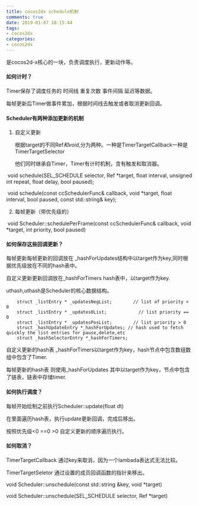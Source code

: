 ```yaml
---
title: cocos2dx schedule机制
comments: true
date: 2019-01-07 18:15:44
tags:
- cocos2dx
categories:
- cocos2dx
---
```


是cocos2d-x核心的一块，负责调度执行，更新动作等。



#### 如何计时？

Timer保存了调度任务的 时间线 重复次数 事件间隔 延迟等数据。

每帧更新后Timer做事件累加，根据时间线去触发或者取消更新回调。



#### Scheduler有两种添加更新的机制

1. 自定义更新

   根据target的不同Ref*和void*,分为两种。一种是TimerTargetCallback一种是TimerTargetSelector

   他们同时继承自Timer，Timer有计时机制，含有触发和取消器。

​    void schedule(SEL_SCHEDULE selector, Ref *target, float interval, unsigned int repeat, float delay, bool paused);

​    void schedule(const ccSchedulerFunc& callback, void *target, float interval, bool paused, const std::string& key);

2. 每帧更新（带优先级的）

​    void Scheduler::schedulePerFrame(const ccSchedulerFunc& callback, void *target, int priority, bool paused)



#### 如何保存这些回调更新？

每帧更新每帧更新的回调放在 _hashForUpdates结构中以target作为key,同时根据优先级放在不同的hash表中。

自定义更新更新回调放在_hashForTimers hash表中，以target作为key.



uthash,uthash是Scheduler的核心数据结构。

```
    struct _listEntry * _updatesNegList;        // list of priority < 0
    struct _listEntry * _updates0List;            // list priority == 0
    struct _listEntry * _updatesPosList;        // list priority > 0
    struct _hashUpdateEntry *_hashForUpdates; // hash used to fetch quickly the list entries for pause,delete,etc
    struct _hashSelectorEntry *_hashForTimers;
```

   

自定义更新的hash表  _hashForTimers以target作为key，hash节点中包含数组数组中包含了Timer.

每帧更新的hash表 则使用_hashForUpdates 其中以target作为key，节点中包含了链表，链表中存储timer.



#### 如何执行调度？

每帧开始绘制之前执行Scheduler::update(float dt)

在里面遍历hash表，执行update更新回调，完成后移出。

按照优先级<0 ==0 >0 自定义更新的顺序遍历执行。



#### 如何取消？

TimerTargetCallback 通过key来取消，因为一个lambada表达式无法比较。 

TimerTargetSeletor 通过设置的成员回调函数的指针来移出。

void Scheduler::unschedule(const std::string &key, void *target)

void Scheduler::unschedule(SEL_SCHEDULE selector, Ref *target)

